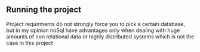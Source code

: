 ## Running the project

Project requirments do not strongly force you to pick a certain database, but in my opinion noSql
have advantages only when dealing with huge amounts of non relational data or highly distributed systems which is not the case in this project
